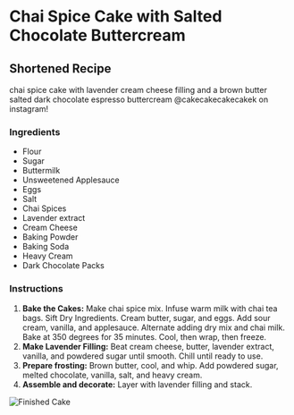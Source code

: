 # Chai Spice Cake with Salted Chocolate Buttercream

## Shortened Recipe

chai spice cake with lavender cream cheese filling and a brown butter salted dark chocolate espresso buttercream @cakecakecakecakek on instagram!

### Ingredients

- Flour
- Sugar
- Buttermilk
- Unsweetened Applesauce
- Eggs
- Salt
- Chai Spices
- Lavender extract
- Cream Cheese
- Baking Powder
- Baking Soda
- Heavy Cream
- Dark Chocolate Packs

### Instructions

1. **Bake the Cakes:** Make chai spice mix. Infuse warm milk with chai tea bags. Sift Dry Ingredients. Cream butter, sugar, and eggs. Add sour cream, vanilla, and applesauce. Alternate adding dry mix and chai milk. Bake at 350 degrees for 35 minutes. Cool, then wrap, then freeze.
2. **Make Lavender Filling:** Beat cream cheese, butter, lavender extract, vanilla, and powdered sugar until smooth. Chill until ready to use.
3. **Prepare frosting:** Brown butter, cool, and whip. Add powdered sugar, melted chocolate, vanilla, salt, and heavy cream.
4. **Assemble and decorate:** Layer with lavender filling and stack.

![Finished Cake](finished-cake.jpg)
